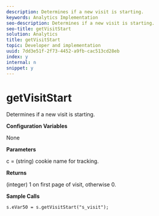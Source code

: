 ```yaml
---
description: Determines if a new visit is starting.
keywords: Analytics Implementation
seo-description: Determines if a new visit is starting.
seo-title: getVisitStart
solution: Analytics
title: getVisitStart
topic: Developer and implementation
uuid: 7dd3e51f-2f73-4452-a9fb-cac513cd28eb
index: y
internal: n
snippet: y
---
```


# getVisitStart

Determines if a new visit is starting.

 **Configuration Variables**

None

**Parameters**

c = (string) cookie name for tracking.

**Returns**

(integer) 1 on first page of visit, otherwise 0.

**Sample Calls**

```
s.eVar50 = s.getVisitStart("s_visit");
```

